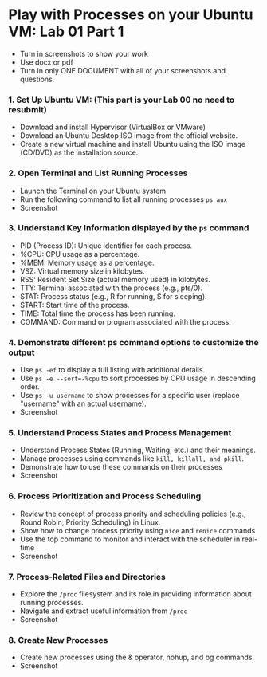 # Play with Processes on your Ubuntu VM: Lab 01 Part 1

- Turn in screenshots to show your work
- Use docx or pdf
- Turn in only ONE DOCUMENT with all of your screenshots and questions.

### 1. Set Up Ubuntu VM: (This part is your Lab 00 no need to resubmit)

- Download and install Hypervisor (VirtualBox or VMware)
- Download an Ubuntu Desktop ISO image from the official website.
- Create a new virtual machine and install Ubuntu using the ISO image (CD/DVD) as the installation source.


### 2. Open Terminal and List Running Processes 
- Launch the Terminal on your Ubuntu system
- Run the following command to list all running processes `ps aux`
- Screenshot
### 3. Understand Key Information displayed by the `ps` command
- PID (Process ID): Unique identifier for each process.
- %CPU: CPU usage as a percentage.
- %MEM: Memory usage as a percentage.
- VSZ: Virtual memory size in kilobytes.
- RSS: Resident Set Size (actual memory used) in kilobytes.
- TTY: Terminal associated with the process (e.g., pts/0).
- STAT: Process status (e.g., R for running, S for sleeping).
- START: Start time of the process.
- TIME: Total time the process has been running.
- COMMAND: Command or program associated with the process.

### 4. Demonstrate different ps command options to customize the output
- Use `ps -ef` to display a full listing with additional details.
- Use `ps -e --sort=-%cpu` to sort processes by CPU usage in descending order.
- Use `ps -u username` to show processes for a specific user (replace "username" with an actual username).
- Screenshot

### 5. Understand Process States and Process Management 
- Understand Process States (Running, Waiting, etc.) and their meanings.
- Manage processes using commands like `kill, killall, and pkill`.
- Demonstrate how to use these commands on their processes
- Screenshot
  
### 6. Process Prioritization and Process Scheduling
- Review the concept of process priority and scheduling policies (e.g., Round Robin, Priority Scheduling) in Linux.
- Show how to change process priority using `nice` and `renice` commands
- Use the top command to monitor and interact with the scheduler in real-time
- Screenshot 

### 7. Process-Related Files and Directories 
- Explore the `/proc` filesystem and its role in providing information about running processes.
- Navigate and extract useful information from `/proc`
- Screenshot

### 8. Create New Processes 
- Create new processes using the & operator, nohup, and bg commands.
- Screenshot  

